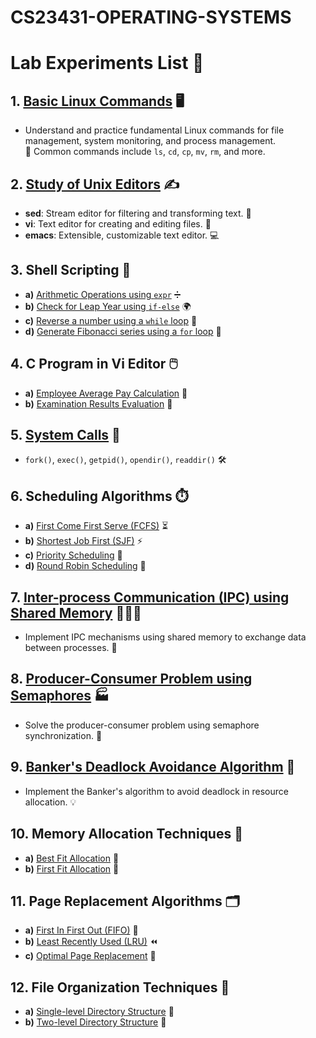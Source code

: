 # CS23431-OPERATING-SYSTEMS

# Lab Experiments List 🧪

## 1. [Basic Linux Commands](#basic-linux-commands) 🖥️
- Understand and practice fundamental Linux commands for file management, system monitoring, and process management.  
  🔧 Common commands include `ls`, `cd`, `cp`, `mv`, `rm`, and more.

## 2. [Study of Unix Editors](#study-of-unix-editors) ✍️
- **sed**: Stream editor for filtering and transforming text. 🧭  
- **vi**: Text editor for creating and editing files. 📝  
- **emacs**: Extensible, customizable text editor. 💻

## 3. Shell Scripting 📜
- **a)** [Arithmetic Operations using `expr`](#arithmetic-operations-using-expr-command) ➗  
- **b)** [Check for Leap Year using `if-else`](#check-for-leap-year-using-if-else-statements) 🌍  
- **c)** [Reverse a number using a `while` loop](#reverse-a-number-using-a-while-loop) 🔄  
- **d)** [Generate Fibonacci series using a `for` loop](#generate-fibonacci-series-using-a-for-loop) 🧮

## 4. C Program in Vi Editor 🖱️
- **a)** [Employee Average Pay Calculation](#employee-average-pay-calculation) 💼  
- **b)** [Examination Results Evaluation](#examination-results-evaluation) 🏅

## 5. [System Calls](#system-calls) 🔄
- `fork()`, `exec()`, `getpid()`, `opendir()`, `readdir()` 🛠️

## 6. Scheduling Algorithms ⏱️
- **a)** [First Come First Serve (FCFS)](#first-come-first-serve-fcfs) ⏳  
- **b)** [Shortest Job First (SJF)](#shortest-job-first-sjf) ⚡  
- **c)** [Priority Scheduling](#priority-scheduling) 🎯  
- **d)** [Round Robin Scheduling](#round-robin-scheduling) 🔄

## 7. [Inter-process Communication (IPC) using Shared Memory](#inter-process-communication-ipc-using-shared-memory) 🧑‍🤝‍🧑
- Implement IPC mechanisms using shared memory to exchange data between processes. 🔗

## 8. [Producer-Consumer Problem using Semaphores](#producer-consumer-problem-using-semaphores) 🏭
- Solve the producer-consumer problem using semaphore synchronization. 🚥

## 9. [Banker's Deadlock Avoidance Algorithm](#bankers-deadlock-avoidance-algorithm) 🚫
- Implement the Banker's algorithm to avoid deadlock in resource allocation. 💡

## 10. Memory Allocation Techniques 🧠
- **a)** [Best Fit Allocation](#best-fit-allocation) 🎯  
- **b)** [First Fit Allocation](#first-fit-allocation) 🏁

## 11. Page Replacement Algorithms 🗂️
- **a)** [First In First Out (FIFO)](#first-in-first-out-fifo) 🔄  
- **b)** [Least Recently Used (LRU)](#least-recently-used-lru) ⏪  
- **c)** [Optimal Page Replacement](#optimal-page-replacement) 🏅

## 12. File Organization Techniques 📂
- **a)** [Single-level Directory Structure](#single-level-directory-structure) 📁  
- **b)** [Two-level Directory Structure](#two-level-directory-structure) 📂


